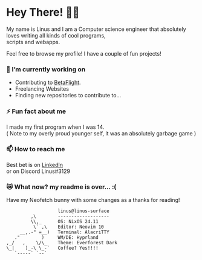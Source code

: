 <!--
**LinusThorsell/LinusThorsell** is a ✨ _special_ ✨ repository because its `README.md` (this file) appears on your GitHub profile.

Here are some ideas to get you started:

- 🔭 I’m currently working on ...
- 🌱 I’m currently learning ...
- 👯 I’m looking to collaborate on ...
- 🤔 I’m looking for help with ...
- 💬 Ask me about ...
- 📫 How to reach me: ...
- 😄 Pronouns: ...
- ⚡ Fun fact: ...
-->

# Hey There! 👋👋

My name is Linus and I am a Computer science engineer that
absolutely loves writing all kinds of cool programs,  
scripts and webapps.

Feel free to browse my profile! I have a couple of fun projects!

### 🔭 I’m currently working on
* Contributing to [BetaFlight](https://github.com/betaflight/).
* Freelancing Websites
* Finding new repositories to contribute to...

### ⚡ Fun fact about me  
I made my first program when I was 14.  
( Note to my overly proud younger self, it was an absolutely garbage game )

### 📫 How to reach me  
Best bet is on [LinkedIn](https://www.linkedin.com/in/linus-thorsell/)  
or on Discord Linus#3129

### 😿 What now? my readme is over... :(  
Have my Neofetch bunny with some changes as a thanks for reading!

                       linus@linus-surface 
             ,\        ------------------- 
             \\,_      OS: NixOS 24.11
              \` ,\    Editor: Neovim 10 
         __,.-" =__)   Terminal: AlacriTTY
       ."        )     WM/DE: Hyprland
    ,_/   ,    \/\_    Theme: Everforest Dark
    \_|    )_-\ \_-`   Coffee? Yes!!!!
       `-----` `--`                            
                                               
